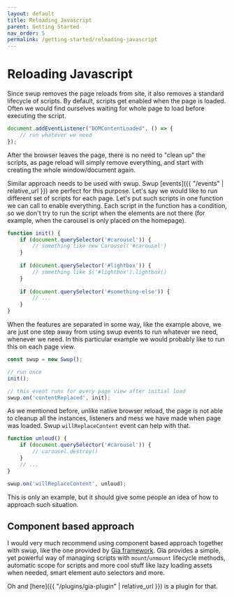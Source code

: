 ```yaml
---
layout: default
title: Reloading Javascript
parent: Getting Started
nav_order: 5
permalink: /getting-started/reloading-javascript
---
```

# Reloading Javascript
Since swup removes the page reloads from site, it also removes a standard lifecycle of scripts. 
By default, scripts get enabled when the page is loaded. Often we would find ourselves waiting for whole page to load before executing the script.

```javascript
document.addEventListener("DOMContentLoaded", () => {
    // run whatever we need
});
```

After the browser leaves the page, there is no need to "clean up" the scripts, as page reload will simply remove everything, and start with creating the whole window/document again.

Similar approach needs to be used with swup. 
Swup [events]({{ "/events" | relative_url }}) are perfect for this purpose. 
Let's say we would like to run different set of scripts for each page.
Let's put such scripts in one function we can call to enable everything. 
Each script in the function has a condition, so we don't try to run the script when the elements are not there (for example, when the carousel is only placed on the homepage).

```javascript
function init() {
    if (document.querySelector('#carousel')) {
        // something like new Carousel('#carousel')
    }
    
    if (document.querySelector('#lightbox')) {
        // something like $('#lightbox').lightbox()
    }
    
    if (document.querySelector('#something-else')) {
        // ...
    }
}
```

When the features are separated in some way, like the example above, we are just one step away from using swup events to run whatever we need, whenever we need.
In this particular example we would probably like to run this on each page view. 

```javascript
const swup = new Swup();

// run once 
init();

// this event runs for every page view after initial load
swup.on('contentReplaced', init);
```

As we mentioned before, unlike native browser reload, the page is not able to cleanup all the instances, listeners and mess we have made when page was loaded. 
Swup `willReplaceContent` event can help with that. 

```javascript
function unloud() {
    if (document.querySelector('#carousel')) {
        // carousel.destroy()
    }
    // ...
}

swup.on('willReplaceContent', unloud);
```

This is only an example, but it should give some people an idea of how to approach such situation. 

## Component based approach 

I would very much recommend using component based approach together with swup, like the one provided by [Gia framework](https://github.com/giantcz/gia).
Gia provides a simple, yet powerful way of managing scripts with `mount`/`unmount` lifecycle methods, 
automatic scope for scripts and more cool stuff like lazy loading assets when needed, smart element auto selectors and more. 

Oh and [here]({{ "/plugins/gia-plugin" | relative_url }}) is a plugin for that.  


